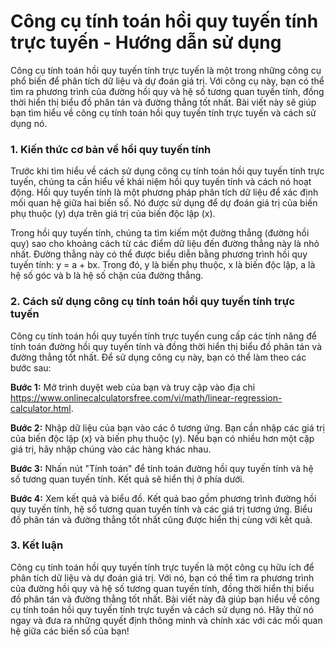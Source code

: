 Công cụ tính toán hồi quy tuyến tính trực tuyến - Hướng dẫn sử dụng
===================================================================

Công cụ tính toán hồi quy tuyến tính trực tuyến là một trong những công cụ phổ biến để phân tích dữ liệu và dự đoán giá trị. Với công cụ này, bạn có thể tìm ra phương trình của đường hồi quy và hệ số tương quan tuyến tính, đồng thời hiển thị biểu đồ phân tán và đường thẳng tốt nhất. Bài viết này sẽ giúp bạn tìm hiểu về công cụ tính toán hồi quy tuyến tính trực tuyến và cách sử dụng nó.

### 1. Kiến thức cơ bản về hồi quy tuyến tính

Trước khi tìm hiểu về cách sử dụng công cụ tính toán hồi quy tuyến tính trực tuyến, chúng ta cần hiểu về khái niệm hồi quy tuyến tính và cách nó hoạt động. Hồi quy tuyến tính là một phương pháp phân tích dữ liệu để xác định mối quan hệ giữa hai biến số. Nó được sử dụng để dự đoán giá trị của biến phụ thuộc (y) dựa trên giá trị của biến độc lập (x).

Trong hồi quy tuyến tính, chúng ta tìm kiếm một đường thẳng (đường hồi quy) sao cho khoảng cách từ các điểm dữ liệu đến đường thẳng này là nhỏ nhất. Đường thẳng này có thể được biểu diễn bằng phương trình hồi quy tuyến tính: y = a + bx. Trong đó, y là biến phụ thuộc, x là biến độc lập, a là hệ số góc và b là hệ số chặn của đường thẳng.

### 2. Cách sử dụng công cụ tính toán hồi quy tuyến tính trực tuyến

Công cụ tính toán hồi quy tuyến tính trực tuyến cung cấp các tính năng để tính toán đường hồi quy tuyến tính và đồng thời hiển thị biểu đồ phân tán và đường thẳng tốt nhất. Để sử dụng công cụ này, bạn có thể làm theo các bước sau:

**Bước 1:** Mở trình duyệt web của bạn và truy cập vào địa chỉ <https://www.onlinecalculatorsfree.com/vi/math/linear-regression-calculator.html>.

**Bước 2:** Nhập dữ liệu của bạn vào các ô tương ứng. Bạn cần nhập các giá trị của biến độc lập (x) và biến phụ thuộc (y). Nếu bạn có nhiều hơn một cặp giá trị, hãy nhập chúng vào các hàng khác nhau.

**Bước 3:** Nhấn nút "Tính toán" để tính toán đường hồi quy tuyến tính và hệ số tương quan tuyến tính. Kết quả sẽ hiển thị ở phía dưới.

**Bước 4:** Xem kết quả và biểu đồ. Kết quả bao gồm phương trình đường hồi quy tuyến tính, hệ số tương quan tuyến tính và các giá trị tương ứng. Biểu đồ phân tán và đường thẳng tốt nhất cũng được hiển thị cùng với kết quả.

### 3. Kết luận

Công cụ tính toán hồi quy tuyến tính trực tuyến là một công cụ hữu ích để phân tích dữ liệu và dự đoán giá trị. Với nó, bạn có thể tìm ra phương trình của đường hồi quy và hệ số tương quan tuyến tính, đồng thời hiển thị biểu đồ phân tán và đường thẳng tốt nhất. Bài viết này đã giúp bạn hiểu về công cụ tính toán hồi quy tuyến tính trực tuyến và cách sử dụng nó. Hãy thử nó ngay và đưa ra những quyết định thông minh và chính xác với các mối quan hệ giữa các biến số của bạn!